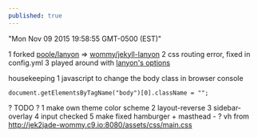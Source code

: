 ```yaml
---
published: true
---
```



"Mon Nov 09 2015 19:58:55 GMT-0500 (EST)"

1 forked [poole/lanyon](https://github.com/poole/lanyon) => [wommy/jekyll-lanyon](https://github.com/wommy/jekyll-lanyon)
2 css routing error, fixed in config.yml
3 played around with [lanyon's options](https://github.com/poole/lanyon#options)

housekeeping
1 javascript to change the body class in browser console

```
document.getElementsByTagName("body")[0].className = "";
```
        
? TODO ?
1 make own theme color scheme
2 layout-reverse
3 sidebar-overlay
4 input checked
5 make fixed hamburger + masthead
	- ? vh from <http://jek2jade-wommy.c9.io:8080/assets/css/main.css>